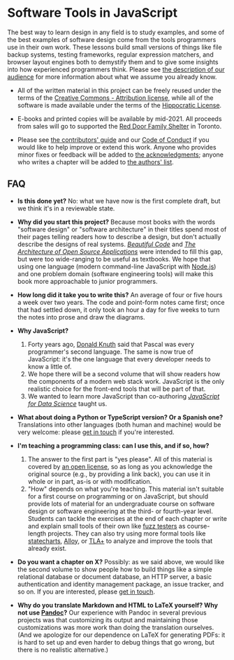 # Software Tools in JavaScript

The best way to learn design in any field is to study examples,
and some of the best examples of software design come from the tools programmers use in their own work.
These lessons build small versions of things like file backup systems,
testing frameworks,
regular expression matchers,
and browser layout engines
both to demystify them and
to give some insights into how experienced programmers think.
Please see [the description of our audience](https://stjs.tech/vol1/#who-is-our-audience)
for more information about what we assume you already know.

-   All of the written material in this project can be freely reused
    under the terms of the [Creative Commons - Attribution license](https://stjs.tech/vol1/license/#writing),
    while all of the software is made available under the terms of the [Hippocratic License](https://stjs.tech/vol1/license/#software).

-   E-books and printed copies will be available by mid-2021.
    All proceeds from sales will go to supported the [Red Door Family Shelter](https://www.reddoorshelter.ca/) in Toronto.

-   Please see [the contributors' guide](https://stjs.tech/vol1/contributing/)
    and our [Code of Conduct](https://stjs.tech/vol1/conduct/)
    if you would like to help improve or extend this work.
    Anyone who provides minor fixes or feedback will be added to
    [the acknowledgments](https://stjs.tech/vol1/#who-helped-us-and-inspired-us);
    anyone who writes a chapter will be added to [the authors' list](https://stjs.tech/vol1/authors/).

## FAQ

-   **Is this done yet?**
    No: what we have now is the first complete draft,
    but we think it's in a reviewable state.

-   **Why did you start this project?**
    Because most books with the words "software design" or "software architecture" in their titles
    spend most of their pages telling readers how to describe a design,
    but don't actually describe the designs of real systems.
    *[Beautiful Code](https://www.oreilly.com/library/view/beautiful-code/9780596510046/)*
    and *[The Architecture of Open Source Applications](http://aosabook.org)*
    were intended to fill this gap,
    but were too wide-ranging to be useful as textbooks.
    We hope that using one language (modern command-line JavaScript with [Node.js](https://nodejs.org/))
    and one problem domain (software engineering tools)
    will make this book more approachable to junior programmers.

-   **How long did it take you to write this?**
    An average of four or five hours a week over two years.
    The code and point-form notes came first;
    once that had settled down,
    it only took an hour a day for five weeks to turn the notes into prose
    and draw the diagrams.

-   **Why JavaScript?**
    1.  Forty years ago, [Donald Knuth](https://en.wikipedia.org/wiki/Donald_Knuth) said that
        Pascal was every programmer's second language.
        The same is now true of JavaScript:
        it's the one language that every developer needs to know a little of.
    2.  We hope there will be a second volume
        that will show readers how the components of a modern web stack work.
        JavaScript is the only realistic choice for the front-end tools that will be part of that.
    3.  We wanted to learn more JavaScript than
        co-authoring *[JavaScript for Data Science](https://js4ds.org/)* taught us.

-   **What about doing a Python or TypeScript version? Or a Spanish one?**
    Translations into other languages (both human and machine) would be very welcome:
    please [get in touch](mailto:gvwilson@third-bit.com) if you're interested.

-   **I'm teaching a programming class: can I use this, and if so, how?**
    1.  The answer to the first part is "yes please".
        All of this material is covered by [an open license](https://stjs.tech/vol1/license/),
        so as long as you acknowledge the original source (e.g., by providing a link back),
        you can use it in whole or in part,
        as-is or with modification.
    2.  "How" depends on what you're teaching.
        This material isn't suitable for a first course on programming or on JavaScript,
        but should provide lots of material for an undergraduate course on software design or software engineering
        at the third- or fourth-year level.
        Students can tackle the exercises at the end of each chapter
        or write and explain small tools of their own
        like [fuzz testers](https://en.wikipedia.org/wiki/Fuzzing) as course-length projects.
        They can also try using more formal tools like [statecharts](https://statecharts.github.io/),
        [Alloy](https://alloytools.org/),
        or [TLA+](https://lamport.azurewebsites.net/tla/tla.html)
        to analyze and improve the tools that already exist.

-   **Do you want a chapter on X?**
    Possibly:
    as we said above,
    we would like the second volume to show people how to build things like
    a simple relational database or document database,
    an HTTP server,
    a basic authentication and identity management package,
    an issue tracker,
    and so on.
    If you are interested, please [get in touch](mailto:gvwilson@third-bit.com).

-   **Why do you translate Markdown and HTML to LaTeX yourself? Why not use [Pandoc](https://pandoc.org/)?**
    Our experience with Pandoc in several previous projects was that
    customizing its output and maintaining those customizations was more work than doing the translation ourselves.
    (And we apologize for our dependence on LaTeX for generating PDFs:
    it is hard to set up and even harder to debug things that go wrong,
    but there is no realistic alternative.)
